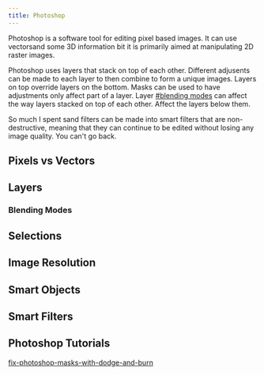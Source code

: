 ```yaml
---
title: Photoshop
---
```


Photoshop is a software tool for editing pixel based images. It can use vectorsand some 3D information bit it is primarily aimed at manipulating 2D raster images.

Photoshop uses layers that stack on top of each other. Different adjusents can be made to each layer to then combine to form a unique images. Layers on top override layers on the bottom. Masks can be used to have adjustments only affect part of a layer. Layer [#blending modes](#blending%20modes) can affect the way layers stacked on top of each other. Affect the layers below them.

So much I spent sand filters can be made into smart filters that are non-destructive, meaning that they can continue to be edited without losing any image quality. You can't go back.

## Pixels vs Vectors

## Layers

### Blending Modes

## Selections

## Image Resolution

## Smart Objects

## Smart Filters

## Photoshop Tutorials

[fix-photoshop-masks-with-dodge-and-burn](../tutorials/fix-photoshop-masks-with-dodge-and-burn.md)

